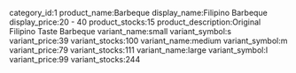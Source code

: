 category_id:1
product_name:Barbeque
display_name:Filipino Barbeque
display_price:20 - 40
product_stocks:15
product_description:Original Filipino Taste Barbeque
variant_name:small
variant_symbol:s
variant_price:39
variant_stocks:100
variant_name:medium
variant_symbol:m
variant_price:79
variant_stocks:111
variant_name:large
variant_symbol:l
variant_price:99
variant_stocks:244